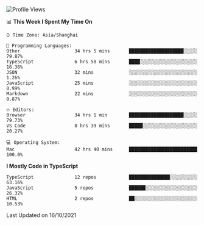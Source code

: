 <!--START_SECTION:waka-->
![Profile Views](http://img.shields.io/badge/Profile%20Views-1-blue)

📊 **This Week I Spent My Time On** 

```text
⌚︎ Time Zone: Asia/Shanghai

💬 Programming Languages: 
Other                    34 hrs 5 mins       ████████████████████░░░░░   79.87% 
TypeScript               6 hrs 58 mins       ████░░░░░░░░░░░░░░░░░░░░░   16.36% 
JSON                     32 mins             ░░░░░░░░░░░░░░░░░░░░░░░░░   1.26% 
JavaScript               25 mins             ░░░░░░░░░░░░░░░░░░░░░░░░░   0.99% 
Markdown                 22 mins             ░░░░░░░░░░░░░░░░░░░░░░░░░   0.87%

🔥 Editors: 
Browser                  34 hrs 1 min        ████████████████████░░░░░   79.73% 
VS Code                  8 hrs 39 mins       █████░░░░░░░░░░░░░░░░░░░░   20.27%

💻 Operating System: 
Mac                      42 hrs 40 mins      █████████████████████████   100.0%

```

**I Mostly Code in TypeScript** 

```text
TypeScript               12 repos            ███████████████░░░░░░░░░░   63.16% 
JavaScript               5 repos             ██████░░░░░░░░░░░░░░░░░░░   26.32% 
HTML                     2 repos             ██░░░░░░░░░░░░░░░░░░░░░░░   10.53%

```



 Last Updated on 16/10/2021
<!--END_SECTION:waka-->
